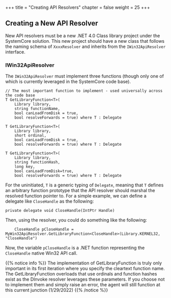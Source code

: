 +++
title = "Creating API Resolvers"
chapter = false
weight = 25
+++

## Creating a New API Resolver

New API resolvers must be a new .NET 4.0 Class library project under the SystemCore solution. This new project should have a new class that follows the naming schema of `XxxxResolver` and inherits from the `IWin32ApiResolver` interface.

### IWin32ApiResolver

The `IWin32ApiResolver` must implement three functions (though only one of which is currently leveraged in the SystemCore code base).

```
// The most important function to implement - used universally across the code base
T GetLibraryFunction<T>(
    Library library,
    string functionName,
    bool canLoadFromDisk = true,
    bool resolveForwards = true) where T : Delegate

T GetLibraryFunction<T>(
    Library library,
    short ordinal,
    bool canLoadFromDisk = true,
    bool resolveForwards = true) where T : Delegate

T GetLibraryFunction<T>(
    Library library,
    string functionHash,
    long key,
    bool canLoadFromDisk=true,
    bool resolveForwards = true) where T : Delegate
```

For the uninitiated, `T` is a generic typing of `Delegate`, meaning that `T` defines an arbitrary function prototype that the API resolver should marshal the resolved function pointer to. For a simple example, we can define a delegate like `CloseHandle` as the following:
```
private delegate void CloseHandle(IntPtr Handle)
```
Then, using the resolver, you could do something like the following:
```
    CloseHandle pCloseHandle = MyWin32ApiResolver.GetLibraryFunction<CloseHandle>(Library.KERNEL32, "CloseHandle")
```

Now, the variable `pCloseHandle` is a .NET function representing the `CloseHandle` native Win32 API call.

{{% notice info %}}
The implementation of GetLibraryFunction is truly only important in its first iteration where you specify the cleartext function name. The GetLibraryFunction overloads that use ordinals and function hashes exist as the DInvoke resolver leverages these parameters. If you choose not to implement them and simply raise an error, the agent will still function at this current junction (1/29/2022)
{{% /notice %}}